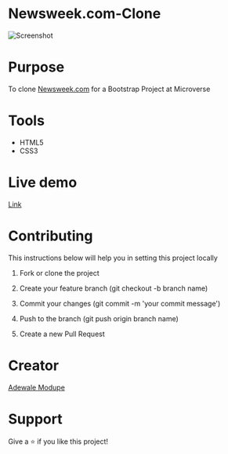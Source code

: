# Newsweek.com-Clone

![Screenshot](https://user-images.githubusercontent.com/52670459/74545279-e1a2bd80-4f48-11ea-8a89-3e1993c27c59.png)



# Purpose
To clone <a href="https://www.newsweek.com/" target="blank">Newsweek.com</a> for a Bootstrap Project at Microverse


# Tools 
- HTML5
- CSS3


# Live demo
<a href="https://rawcdn.githack.com/Eshy10/Newsweek.com-Clone/bff8020d7804707bb3b86d17bba0b4284e446784/index.html">Link</a>


# Contributing
This instructions below will help you in setting this project locally

1. Fork or clone the project

2. Create your feature branch (git checkout -b branch name)

3. Commit your changes (git commit -m 'your commit message')

4. Push to the branch (git push origin branch name)

5. Create a new Pull Request

# Creator
<a href="https://github.com/Eshy10">Adewale Modupe</a>

# Support
Give a ⭐️ if you like this project!